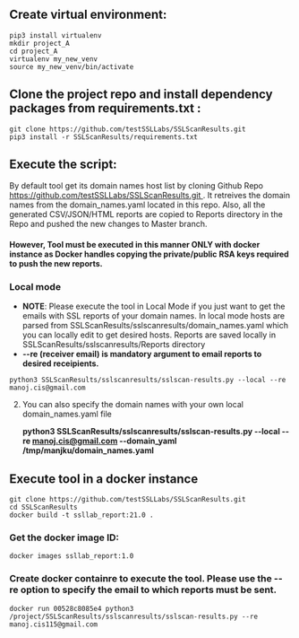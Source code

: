 ## Create virtual environment:
```
pip3 install virtualenv
mkdir project_A
cd project_A
virtualenv my_new_venv
source my_new_venv/bin/activate
```

## Clone the project repo and install dependency packages from requirements.txt :
```
git clone https://github.com/testSSLLabs/SSLScanResults.git
pip3 install -r SSLScanResults/requirements.txt
```

## Execute the script:
By default tool get its domain names host list by cloning Github Repo [https://github.com/testSSLLabs/SSLScanResults.git ](https://github.com/testSSLLabs/SSLLab_hosts_and_report). It retreives the domain names from the domain_names.yaml located in this repo. 
Also, all the generated CSV/JSON/HTML reports are copied to Reports directory in the Repo and pushed the new changes to Master branch. 
#### However, Tool must be executed in this manner ONLY with docker instance as Docker handles copying the private/public RSA keys required to push the new reports. 


### Local mode
- **NOTE**: Please execute the tool in Local Mode if you just want to get the emails with SSL reports of your domain names. In local mode
            hosts are parsed from  SSLScanResults/sslscanresults/domain_names.yaml which you can locally edit to get desired hosts. 
            Reports are saved locally in SSLScanResults/sslscanresults/Reports directory
- **--re (receiver email) is mandatory argument to email reports to desired receipients.**
``` 
python3 SSLScanResults/sslscanresults/sslscan-results.py --local --re manoj.cis@gmail.com
```


2. You can also specify the domain names with your own local domain_names.yaml file

   **python3 SSLScanResults/sslscanresults/sslscan-results.py --local --re manoj.cis@gmail.com --domain_yaml /tmp/manjku/domain_names.yaml**


## Execute tool in a docker instance
``` 
git clone https://github.com/testSSLLabs/SSLScanResults.git
cd SSLScanResults
docker build -t ssllab_report:21.0 .
``` 

### Get the docker image ID:
``` 
docker images ssllab_report:1.0
``` 

### Create docker containre to execute the tool. Please use the --re option to specify the email to which reports must be sent.
``` 
docker run 00528c8085e4 python3 /project/SSLScanResults/sslscanresults/sslscan-results.py --re manoj.cis115@gmail.com
``` 
